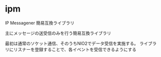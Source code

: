 # ipm
IP Messagener 簡易互換ライブラリ

主にメッセージの送受信のみを行う簡易互換ライブラリ

最初は通常のソケット通信、そのうちNIO2でデータ受信を実施する。
ライブラリにリスナーを登録することで、各イベントを受信できるようにする